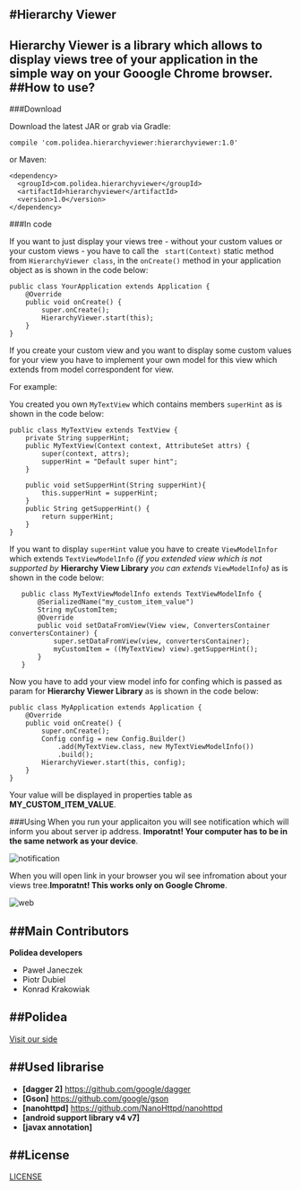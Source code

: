 #Hierarchy Viewer
---
Hierarchy Viewer is a library which allows to display views tree of your application in the simple way on your **Gooogle Chrome** browser.
##How to use?
---

###Download

Download the latest JAR or grab via Gradle:

```
compile 'com.polidea.hierarchyviewer:hierarchyviewer:1.0'
```
or Maven:

```
<dependency>
  <groupId>com.polidea.hierarchyviewer</groupId>
  <artifactId>hierarchyviewer</artifactId>
  <version>1.0</version>
</dependency>
```
###In code

If you want to just display your views tree - without your custom values or your custom views - you have to call the  `` start(Context)`` static method from ``HierarchyViewer class``, in the ``onCreate()`` method in your application object as is shown in the code below:
```
public class YourApplication extends Application {
    @Override
    public void onCreate() {
        super.onCreate();
        HierarchyViewer.start(this);
    }
}
```
If you create your custom view and you want to display some custom values for your view you have to implement your own model for this view which extends from model correspondent for view.

For example:

 You created you own ``MyTextView`` which contains members ``superHint`` as is shown in the code below:

```
public class MyTextView extends TextView {
    private String supperHint;
    public MyTextView(Context context, AttributeSet attrs) {
        super(context, attrs);
        supperHint = "Default super hint";
    }
    
    public void setSupperHint(String supperHint){
        this.supperHint = supperHint;
    }
    public String getSupperHint() {
        return supperHint;
    }
}
```
If you want to display ``superHint`` value you have to create ``ViewModelInfor`` which extends ``TextViewModelInfo`` *(if you extended view which is not supported by* **Hierarchy View Library** *you can extends* ``ViewModelInfo``*)*  as is shown in the code below:
 
       public class MyTextViewModelInfo extends TextViewModelInfo {
           @SerializedName("my_custom_item_value")
           String myCustomItem;
           @Override
           public void setDataFromView(View view, ConvertersContainer convertersContainer) {
               super.setDataFromView(view, convertersContainer);
               myCustomItem = ((MyTextView) view).getSupperHint();
           }
       }
Now you have to add your view model info for confing which is passed as param for **Hierarchy Viewer Library** as is shown in the code below:

```
public class MyApplication extends Application {
    @Override
    public void onCreate() {
        super.onCreate();
        Config config = new Config.Builder()
            .add(MyTextView.class, new MyTextViewModelInfo())
            .build();
        HierarchyViewer.start(this, config);
    }
}
```

Your value will be displayed in properties table as **MY_CUSTOM_ITEM_VALUE**.

###Using
When you run your applicaiton you will see notification which will inform you about server ip address. **Imporatnt! Your computer has to be in the same network as your device**.

![notification](https://github.com/Polidea/android-hierarchy-viewer/blob/master/doc/screenshot/notification.png)


When you will open link in your browser you wil see infromation about your views tree.**Imporatnt! This works only on Google Chrome**.

![web](https://github.com/Polidea/android-hierarchy-viewer/blob/master/doc/screenshot/web_screen_shot.png)

##Main Contributors
---
**Polidea developers**
* Paweł Janeczek
* Piotr Dubiel
* Konrad Krakowiak

##Polidea
---
[Visit our side](https://www.polidea.com)

##Used librarise
---
* **[dagger 2]** https://github.com/google/dagger
* **[Gson]** https://github.com/google/gson
* **[nanohttpd]** https://github.com/NanoHttpd/nanohttpd
* **[android support library v4 v7]** 
* **[javax annotation]**

##License
---
[LICENSE](https://github.com/Polidea/android-hierarchy-viewer/blob/master/LICENSE)



